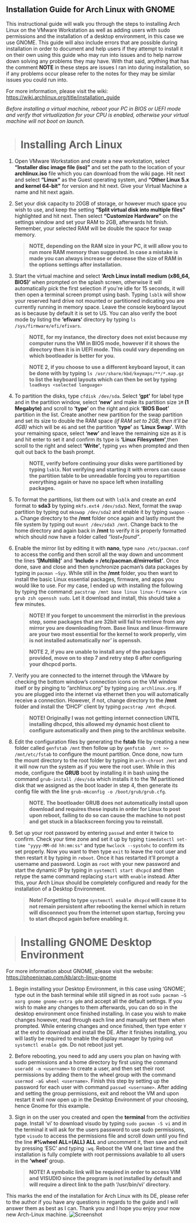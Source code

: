
## Installation Guide for Arch Linux with GNOME

This instructional guide will walk you through the steps to installing Arch Linux on the VMware Workstation as well as adding users with sudo permissions and the installation of a desktop environment, in this case we use GNOME. This guide will also include errors that are possible during installation in order to document and help users if they attempt to install it on their own using this guide who may run into issues and to help narrow down solving any problems they may have. With that said, anything that has the comment **NOTE** in these steps are issues I ran into during installation, so if any problems occur please refer to the notes for they may be similar issues you could run into.

For more information, please visit the wiki: https://wiki.archlinux.org/title/installation_guide

*Before installing a virtual machine, reboot your PC in BIOS or UEFI mode and verify that virtualization for your CPU is enabled, otherwise your virtual machine will not boot on launch.*

> # Installing Arch Linux
1. Open VMware Workstation and create a new workstation, select **“Installer disc image file (iso)”** and set the path to the location of your **archlinux.iso** file which you can download from the wiki page. Hit next and select **“Linux”** as the Guest operating system, and **“Other Linux 5.x and kernel 64-bit"** for version and hit next. Give your Virtual Machine a name and hit next again.

2. Set your disk capacity to 20GB of storage, or however much space you wish to use, and keep the setting **“Split virtual disk into multiple files”** highlighted and hit next. Then select **“Customize Hardware”** on the settings window and set your RAM to 2GB, afterwards hit finish. Remember, your selected RAM will be double the space for swap memory.
   > **NOTE, depending on the RAM size in your PC, it will allow you to run more RAM memory than suggested. In case a mistake is made you can always increase or decrease the size of RAM in the options settings after installation.**
3. Start the virtual machine and select **‘Arch Linux install medium (x86_64, BIOS)’** when prompted on the splash screen, otherwise it will automatically pick the first selection if you're idle for 15 seconds, it will then open a terminal screen prompt using bash. Typing `lsblk` will show your reserved hard drive not mounted or partitioned indicating you are currently running in memory space. Leave the console keyboard layout as is because by default it is set to US. You can also verify the boot mode by listing the **‘efivars‘** directory by typing `ls /sys/firmware/efi/efivars`.
   > **NOTE, for my instance, the directory does not exist because my computer runs the VM in BIOS mode, however if it shows the directory then it is in UEFI mode. This could vary depending on which bootloader is better for you.**
   
   > **NOTE 2, if you choose to use a different keyboard layout, it can be done with by typing `ls /usr/share/kbd/keymaps/**/*.map.gz` to list the keyboard layouts which can then be set by typing `loadkeys <selected language>`**
4. To partition the disks, type `cfdisk /dev/sda`. Select **‘gpt’** for label type and in the partition window, select **‘new’** and make its partition size `1M` **(1 Megabyte)** and scroll to **‘type’** on the right and pick **‘BIOS Boot’** partition in the list. Create another new partition for the swap partition and set its size to double the RAM space *(if RAM set to 2GB, then it’ll be 4GB)* which will be `4G` and set the partition **‘type’** as **‘Linux Swap’**. With your remaining space, select **‘new’** and leave the remaining size as it is and hit enter to set it and confirm its type is **‘Linux Filesystem’**,then scroll to the right and select **‘Write’**, typing `yes` when prompted and then quit out back to the bash prompt.
   > **NOTE, verify before continuing your disks were partitioned by typing `lsblk`. Not verifying and starting it with errors can cause the partition table to be unreadable forcing you to repartition everything again or have no space left when installing packages.**
5. To format the partitions, list them out with `lsblk` and create an *ext4* format to **sda3** by typing `mkfs.ext4 /dev/sda3`. Next, format the swap partition by typing out `mkswap /dev/sda2` and enable it by typing `swapon -a`. Change directory to the **/mnt** folder once again and lastly mount the file system by typing out `mount /dev/sda3 /mnt`. Change back to the home directory and again back in **/mnt** to verify it is properly formatted which should now have a folder called *“lost+found”*.
6. Enable the mirror list by editing it with **nano**, type `nano /etc/pacman.conf` to access the config and then scroll all the way down and uncomment the lines **‘[Multilib]’** and **‘Include = /etc/pacman.d/mirrorlist’**. Once done, save and close and then synchronize pacman’s data packages by typing in `pacman –Syy`. While still in the **/mnt** folder, you then want to install the basic Linux essential packages, firmware, and apps you would like to use. For my case, I ended up with installing the following by typing the command: `pacstrap /mnt base linux linux-firmware vim grub zsh openssh sudo`. Let it download and install, this should take a few minutes.
   > **NOTE! If you forget to uncomment the mirrorlist in the previous step, some packages that are 32bit will fail to retrieve from any mirror you are downloading from. Base linux and linux-firmware are your two most essential for the kernel to work properly, vim is not installed automatically nor’ is openssh.**

   > **NOTE 2, if you are unable to install any of the packages provided, move on to step 7 and retry step 6 after configuring your dhcpcd ports.**
7. Verify you are connected to the internet through the VMware by checking the bottom window’s connection icons on the VM window itself or by pinging to “archlinux.org” by typing `ping archlinux.org`. If you are plugged into the internet via ethernet then you will automatically receive a connection. However, if not, change directory to the **/mnt** folder and install the ‘DHCP’ client by typing `pacstrap /mnt dhcpcd`.
   >**NOTE! Originally I was not getting internet connection UNTIL installing dhcpcd, this allowed my dynamic host client to configure automatically and then ping to the archlinux website.**
8. Edit the configuration files by generating the **fstab** file by creating a new folder called `genfstab /mnt` then follow up by `genfstab  /mnt >> /mnt/etc/fstab` to configure the mount partition. Once done, now turn the mount directory to the root folder by typing in `arch-chroot /mnt` and it will now run the system as if you were the root user. While in this mode, configure the **GRUB** boot by installing it in bash using the command `grub-install /dev/sda` which installs it to the 1M partitioned disk that we assigned as the boot loader in step 4, then generate its config file with the line `grub-mkconfig -o /boot/grub/grub.cfg`.
   > **NOTE. The bootloader GRUB does not automatically install upon download and requires these inputs in order for Linux to post upon reboot, failing to do so can cause the machine to not post and get stuck in a blackscreen forcing you to reinstall.**
9. Set up your root password by entering `passwd` and enter it twice to confirm. Check your time zone and set it up by typing `timedatectl set-time "yyyy-MM-dd hh:mm:ss"` and type `hwclock --systohc` to confirm its set properly. Now you want to then type `exit` to leave the root user and then restart it by typing in `reboot`. Once it has restarted it'll prompt a username and password. Login as `root` with your new password and start the dynamic IP by typing in `systemctl start dhcpcd` and then retype the same command replacing `start` with `enable` instead. After this, your Arch Linux should be completely configured and ready for the installation of a Desktop Environment.
    > **Note! Forgetting to type `systemctl enable dhcpcd` will cause it to not remain persistent after rebooting the kernel which in return will disconnect you from the internet upon startup, forcing you to start dhcpcd again before enabling it.**


> # Installing GNOME Desktop Environment
   For more information about GNOME, please visit the website: https://phoenixnap.com/kb/arch-linux-gnome 

  1.  Begin installing your Desktop Environment, in this case using ‘GNOME’, type out in the bash terminal while still signed in as root `sudo pacman –S xorg gnome gnome-extra gdm` and accept all the default settings. If you wish to make any changes to them afterwards, you can do so in the desktop environment once finished installing. In case you wish to make changes however, read through each line and manually set them when prompted. While entering changes and once finished, then type enter `Y` at the end to download and install the DE. After it finishes installing, you will lastly be required to enable the display manager by typing out `systemctl enable gdm`. Do not reboot just yet.
   
  2.  Before rebooting, you need to add any users you plan on having with sudo permissions and a home directory by first using the command `useradd -m <username>` to create a user, and then set their root permissions by adding them to the wheel group with the command `usermod -aG wheel <username>`. Finish this step by setting up the password for each user with command `passwd <username>`. After adding and setting the group permissions, exit and reboot the VM and upon restart it will now open up in the Desktop Environment of your choosing, hence Gnome for this example.

1. Sign in on the user you created and open the **terminal** from the *activities* page. Install ‘vi’ to download visudo by typing `sudo pacman -S vi` and in the terminal it will ask for the users password to use sudo permissions, type `visudo` to access the permissions file and scroll down until you find the line **#%wheel ALL=(ALL) ALL** and uncomment it, then save and exit by pressing ‘ESC’ and typing `:wq`. Reboot the VM one last time and the installation is fully complete with root permissions available to all users in the **‘wheel’** group. 
   > **NOTE! A symbolic link will be required in order to access VIM and VISUDIO since the program is not installed by default and will require a direct link to the path ‘/usr/bin/vi’ directory.**

This marks the end of the installation for Arch Linux with its DE, please refer to the author if you have any questions in regards to the guide and I will answer them as best as I can. Thank you and I hope you enjoy your now new Arch-Linux machine.
![Screenshot](https://i.postimg.cc/cHYrYhbV/proofconcept.jpg "Arch Linux connected to Harvey at Utulsa.")
